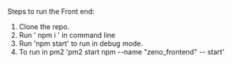 Steps to run the Front end:

1. Clone the repo.
2. Run ' npm i ' in command line
3. Run 'npm start' to run in debug mode.
4. To run in pm2 'pm2 start npm --name "zeno_frontend" -- start'
